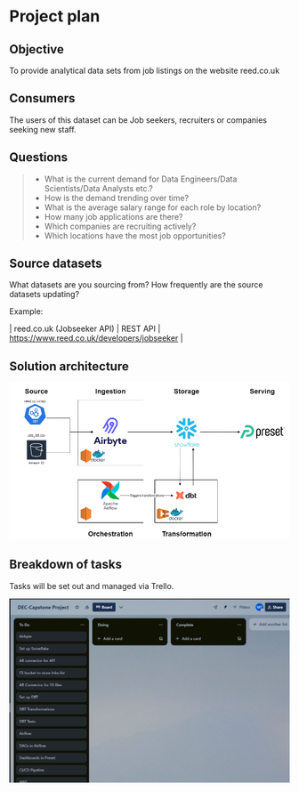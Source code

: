 # Project plan 

## Objective 
To provide analytical data sets from job listings on the website reed.co.uk

## Consumers 
The users of this dataset can be Job seekers, recruiters or companies seeking new staff.

## Questions 
> - What is the current demand for Data Engineers/Data Scientists/Data Analysts etc.?
> - How is the demand trending over time?
> - What is the average salary range for each role by location?
> - How many job applications are there?
> - Which companies are recruiting actively?
> - Which locations have the most job opportunities? 

## Source datasets 
What datasets are you sourcing from? How frequently are the source datasets updating?

Example: 

| reed.co.uk (Jobseeker API) | REST API | https://www.reed.co.uk/developers/jobseeker |

## Solution architecture
![images/solution-architecture.png](images/solution-architecture.png)

## Breakdown of tasks 
Tasks will be set out and managed via Trello.

![images/Trello-kanban.PNG](images/Trello-kanban.PNG)